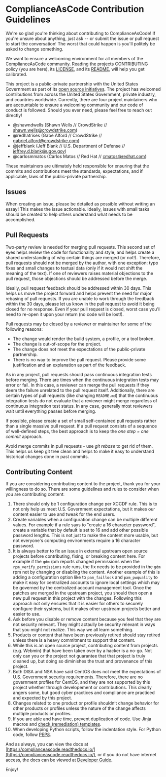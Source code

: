 ComplianceAsCode Contribution Guidelines
===

We're so glad you're thinking about contributing to ComplianceAsCode! If you're unsure about
anything, just ask -- or submit the issue or pull request to start the conversation! The worst that
could happen is you'll politely be asked to change something.

We want to ensure a welcoming environment for all members of the ComplianceAsCode community.
Reading the projects CONTRIBUTING policy (you are here), its
[LICENSE](https://github.com/ComplianceAsCode/content/blob/master/LICENSE), and its
[README](https://github.com/ComplianceAsCode/content/blob/master/README.md), will help you get
calibrated.

This project is a public-private partnership with the United States Government as part of its
[open source initiatives](https://code.nsa.gov/). The project has welcomed contributions from
across the United States Government, private industry, and countries worldwide. Currently, there
are four project maintainers who are accountable to ensure a welcoming community and our code of
conduct is followed. Should you ever need, please feel free to reach out directly!

- @shawndwells (Shawn Wells // CrowdStrike // shawn.wells@crowdstrike.com)
- @redhatrises  (Gabe Alford // CrowdStrike // gabriel.alford@crowdstrike.com)
- @jeffblank (Jeff Blank // U.S. Department of Defense // jeffrey.d.blank@ugov.gov)
- @carlosmmatos (Carlos Matos // Red Hat // cmatos@redhat.com)

These maintainers are ultimately held responsible for ensuring that the commits and contributions
meet the standards, expectations, and if applicable, laws of the public-private partnership.

Issues
---
When creating an issue, please be detailed as possible without writing an essay! This makes the
issue actionable. Ideally, issues with small tasks should be created to help others understand what
needs to be accomplished.

Pull Requests
---

Two-party review is needed for merging pull requests. This second set of eyes helps review the code
for functionality and style, and helps create a shared understanding of why certain things are
merged (or not!). Therefore, pull requests should not be merged by the author, with one exception:
typo fixes and small changes to textual data (only if it would not shift the meaning of the text).
If one of reviewers raises material objections to the pull request, those objections should be
addressed before the merge.

Ideally, pull request feedback should be addressed within 30 days. This helps us move the project
forward and helps prevent the need for major rebasing of pull requests. If you are unable to work
through the feedback within the 30 days, please let us know in the pull request to avoid it being
closed for no response. Even if your pull request is closed, worst case you'll need to re-open it
upon your return (no code will be lost!).

Pull requests may be closed by a reviewer or maintainer for some of the following reasons:
 - The change would render the build system, a profile, or a tool broken.
 - The change is out-of-scope for the project.
 - The change does not meet the expectations of the public-private partnership.
 - There is no way to improve the pull request.
Please provide some justification and an explanation as part of the feedback.

As in any project, pull requests should pass continuous integration tests before merging. There are
times when the continuous integration tests may error or fail. In this case, a reviewer can merge
the pull requests if they deem the failure unrelated to the pull request itself. Additionally,
there are certain types of pull requests (like changing `README.md`) that the continuous
integration tests do not evaluate that a reviewer might merge regardless of continuous integration
test status. In any case, generally most reviewers wait until everything passes before merging.

If possible, please create a set of small self-contained pull requests rather than a single
massive pull request. If a pull request consists of a sequence of well-defined steps, the best
approach is to keep the *one step = one commit* approach.

Avoid merge commits in pull requests - use *git rebase* to get rid of them. This helps us keep git
tree clean and helps to make it easy to understand historical changes done in past commits.

Contributing Content
---

If you are considering contributing content to the project, thank you for your willingness to do so.
There are some guidelines and rules to consider when you are contributing content:

1. There should only be 1 configuration change per XCCDF rule. This is to not only help us meet U.S. Government expectations, but it makes our content easier to use and tweak for the end users.
1. Create variables when a configuration change can be multiple different values. For example if a rule says to "create a 16 character password", create a variable that by default is set to 16 and add other possible password lengths. This is not just to make the content more usable, but not everyone's computing environments require a 16 character password.
1. It is always better to fix an issue in external upstream open source projects before contributing, fixing, or breaking content here. For example if the `gdm` rpm reports changed permissions when the `rpm_verify_permissions` rule runs, the fix needs to be provided in the `gdm` rpm not by changing or disabling the content. Another example of this is adding a configuration option like to `pam_faillock` and `pam_pwquality` to make it easy for centralized accounts to ignore local settings which may be governed by the centralized account management tool. Once the patches are merged in the upstream project, you should then open a new pull request in this project with the changes. Following this approach not only ensures that it is easier for others to securely configure their systems, but it makes other upstream projects better and easier to use.
1. Ask before you disable or remove content because you feel that they are not security relevant. They might actaully be security relevant in ways that you might not realize. This way we all learn something.
1. Products or content that have been previously retired should stay retired unless there is a heavy commitment to support that content.
1. While this is an open source project, contributing content from projects (e.g. Webmin) that have been taken over by a hacker is a no-go. Not only can you or the project not guarantee that that project is truly cleaned up, but doing so diminishes the trust and provenance of this project.
1. Both DISA and NSA have said CentOS does not meet the expectations of U.S. Government security requirements. Therefore, there are no government profiles for CentOS, and they are not supported by this project whether through developement or contributions. This clearly angers some, but good cyber practices and compliance are practiced and expected by this project.
1. Changes related to one product or profile shouldn’t change behavior for other products or profiles unless the nature of the change affects multiple products or profiles.
1. If you are able and have time, prevent duplication of code. Use Jinja macros and [check (remediation) templates](/docs/manual/developer_guide.adoc#732-list-of-available-templates).
1. When developing Python scripts, follow the indentation style. For Python code, follow [PEP8](https://www.python.org/dev/peps/pep-0008/).

And as always, you can view the docs at [https://complianceascode.readthedocs.io/](https://complianceascode.readthedocs.io/),
or if you do not have internet access, the docs can be viewed at [Developer Guide](/docs/manual/developer_guide.adoc).

Enjoy!
